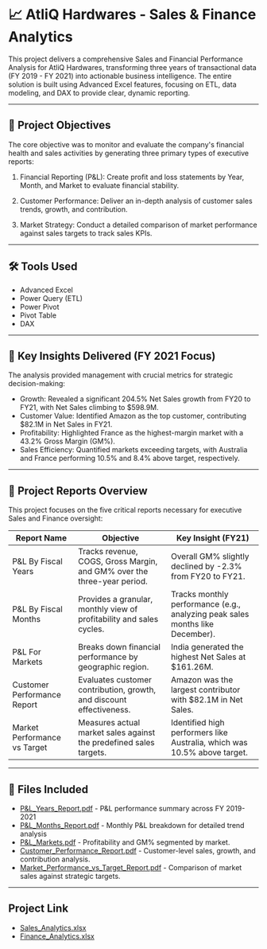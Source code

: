 # 📈 AtliQ Hardwares - Sales & Finance Analytics
This project delivers a comprehensive Sales and Financial Performance Analysis for AtliQ Hardwares, transforming three years of transactional data (FY 2019 - FY 2021) into actionable business intelligence. The entire solution is built using Advanced Excel features, focusing on ETL, data modeling, and DAX to provide clear, dynamic reporting.

---

## 🎯 Project Objectives
The core objective was to monitor and evaluate the company's financial health and sales activities by generating three primary types of executive reports:

1. Financial Reporting (P&L): Create profit and loss statements by Year, Month, and Market to evaluate financial stability.

2. Customer Performance: Deliver an in-depth analysis of customer sales trends, growth, and contribution.

3. Market Strategy: Conduct a detailed comparison of market performance against sales targets to track sales KPIs.

---

## 🛠️ Tools Used
- Advanced Excel
- Power Query (ETL)
- Power Pivot
- Pivot Table
- DAX

---

## 📌 Key Insights Delivered (FY 2021 Focus)
The analysis provided management with crucial metrics for strategic decision-making:
- Growth: Revealed a significant 204.5% Net Sales growth from FY20 to FY21, with Net Sales climbing to $598.9M.
- Customer Value: Identified Amazon as the top customer, contributing $82.1M in Net Sales in FY21.
- Profitability: Highlighted France as the highest-margin market with a 43.2% Gross Margin (GM%).
- Sales Efficiency: Quantified markets exceeding targets, with Australia and France performing 10.5% and 8.4% above target, respectively.

---

## 📄 Project Reports Overview
This project focuses on the five critical reports necessary for executive Sales and Finance oversight:

| Report Name | Objective |	Key Insight (FY21) |
|-------------|--------------|----------------------|
| P&L By Fiscal Years	| Tracks revenue, COGS, Gross Margin, and GM% over the three-year period.	| Overall GM% slightly declined by -2.3% from FY20 to FY21. |
| P&L By Fiscal Months |	Provides a granular, monthly view of profitability and sales cycles. |	Tracks monthly performance (e.g., analyzing peak sales months like December). |
| P&L For Markets |	Breaks down financial performance by geographic region.	| India generated the highest Net Sales at $161.26M. |
| Customer Performance Report	| Evaluates customer contribution, growth, and discount effectiveness.	| Amazon was the largest contributor with $82.1M in Net Sales. |
| Market Performance vs Target |	Measures actual market sales against the predefined sales targets.	| Identified high performers like Australia, which was 10.5% above target. |

---

## 📁 Files Included
- [P&L_Years_Report.pdf](https://github.com/AlishaMahanty/Sales-Finance-Analytics-Excel/blob/main/P%26L_Years_Report.pdf) - P&L performance summary across FY 2019-2021
- [P&L_Months_Report.pdf](https://github.com/AlishaMahanty/Sales-Finance-Analytics-Excel/blob/main/P%26L_Months_Report.pdf) - Monthly P&L breakdown for detailed trend analysis
- [P&L_Markets.pdf](https://github.com/AlishaMahanty/Sales-Finance-Analytics-Excel/blob/main/P%26L_Markets.pdf) - Profitability and GM% segmented by market.
- [Customer_Performance_Report.pdf](https://github.com/AlishaMahanty/Sales-Finance-Analytics-Excel/blob/main/Customer_Performance_Report.pdf) - 	Customer-level sales, growth, and contribution analysis.
- [Market_Performance_vs_Target_Report.pdf](https://github.com/AlishaMahanty/Sales-Finance-Analytics-Excel/blob/main/Market_Performance_vs_Target_Report.pdf) - Comparison of market sales against strategic targets.

---

## Project Link
- [Sales_Analytics.xlsx](https://github.com/AlishaMahanty/Sales-Finance-Analytics-Excel/blob/main/Sales_Analytics.xlsx)
- [Finance_Analytics.xlsx](https://github.com/AlishaMahanty/Sales-Finance-Analytics-Excel/blob/main/Sales_Analytics.xlsx)

